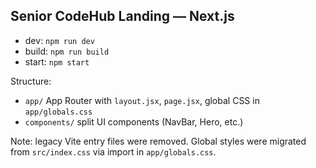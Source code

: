 ## Senior CodeHub Landing — Next.js

- dev: `npm run dev`
- build: `npm run build`
- start: `npm start`

Structure:

- `app/` App Router with `layout.jsx`, `page.jsx`, global CSS in `app/globals.css`
- `components/` split UI components (NavBar, Hero, etc.)

Note: legacy Vite entry files were removed. Global styles were migrated from `src/index.css` via import in `app/globals.css`.
